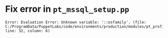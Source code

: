 # Fix error in `pt_mssql_setup.pp`

```
Error: Evaluation Error: Unknown variable: '::osfamily'. (file: C:/ProgramData/PuppetLabs/code/environments/production/modules/pt_profile/manifests/pt_mssql_setup.pp, line: 32, column: 6)
```